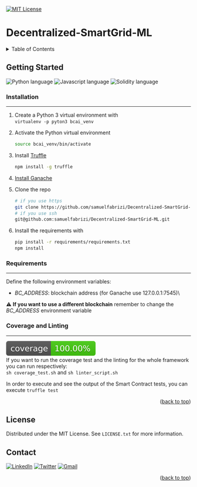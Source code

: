 <div id="top"></div>

[![MIT License][license-shield]][license-url]

# Decentralized-SmartGrid-ML

<!-- TABLE OF CONTENTS -->
<details>
   <summary>Table of Contents</summary>
   <ul>
      <li>
         <a href="#getting-started">Getting Started</a>
         <ul>
            <li><a href="#installation">Installation</a></li>
            <li><a href="#requirements">Requirements</a></li>
            <li><a href="#coverage-and-linting">Coverage and Linting</a></li>
         </ul>
      </li>
      <li><a href="#license">License</a></li>
      <li><a href="#contact">Contact</a></li>
   </ul>
</details>

## Getting Started

![Python language][python-shield] 
![Javascript language][javascript-shield]
![Solidity language][solidity-shield]

### Installation

---
1. Create a Python 3 virtual environment with\
`virtualenv -p pyton3 bcai_venv`

2. Activate the Python virtual environment
    ```sh
    source bcai_venv/bin/activate
    ```

3. Install [Truffle](https://trufflesuite.com/truffle)
    ```sh
    npm install -g truffle
    ```

4. [Install Ganache](https://www.trufflesuite.com/ganache)

5. Clone the repo 
    ```sh
    # if you use https
    git clone https://github.com/samuelfabrizi/Decentralized-SmartGrid-ML.git
    # if you use ssh
    git@github.com:samuelfabrizi/Decentralized-SmartGrid-ML.git
    ```
   
6. Install the requirements with
    ```sh
    pip install -r requirements/requirements.txt
    npm install
    ```

### Requirements

---
Define the following environment variables:
- _BC_ADDRESS_: blockchain address (for Ganache use 127.0.0.1:7545)\

⚠  **If you want to use a different blockchain** remember to change the _BC_ADDRESS_ environment variable

### Coverage and Linting

---
![Coverage][coverage-shield]\
If you want to run the coverage test and the linting for the whole framework you can run respectively:\
`sh coverage_test.sh` and `sh linter_script.sh`

In order to execute and see the output of the Smart Contract tests, you can execute `truffle test`

<p align="right">(<a href="#top">back to top</a>)</p>

## License

Distributed under the MIT License. See `LICENSE.txt` for more information.



## Contact

[![LinkedIn][linkedin-shield]][linkedin-url]
[![Twitter][twitter-shield]][twitter-url]
[![Gmail][gmail-shield]][gmail-url]

<p align="right">(<a href="#top">back to top</a>)</p>

<!-- MARKDOWN LINKS & IMAGES -->
<!-- https://www.markdownguide.org/basic-syntax/#reference-style-links -->
[license-shield]: https://img.shields.io/badge/LICENSE-MIT-green?style=for-the-badge
[license-url]: https://github.com/samuelfabrizi/Decentralized-SmartGrid-ML/LICENSE.txt
[coverage-shield]: .badges/python_coverage_badge.svg
[python-shield]: https://img.shields.io/badge/Python-FFD43B?style=for-the-badge&logo=python&logoColor=darkgreen
[javascript-shield]: https://img.shields.io/badge/JavaScript-323330?style=for-the-badge&logo=javascript&logoColor=F7DF1E
[solidity-shield]: https://img.shields.io/badge/Solidity-e6e6e6?style=for-the-badge&logo=solidity&logoColor=black
[gmail-shield]: https://img.shields.io/badge/Gmail-D14836?style=for-the-badge&logo=gmail&logoColor=white
[mail-url]: mailto:samuel.fabrizi97@gmail.com
[linkedin-shield]: https://img.shields.io/badge/LinkedIn-0077B5?style=for-the-badge&logo=linkedin&logoColor=white
[linkedin-url]: https://www.linkedin.com/in/samuel-fabrizi/
[twitter-shield]: https://img.shields.io/badge/Twitter-1DA1F2?style=for-the-badge&logo=twitter&logoColor=white
[twitter-url]: https://twitter.com/SamuelFabrizi
[gmail-shield]: https://img.shields.io/badge/Gmail-D14836?style=for-the-badge&logo=gmail&logoColor=white 
[gmail-url]: mailto:samuel.fabrizi97@gmail.com
